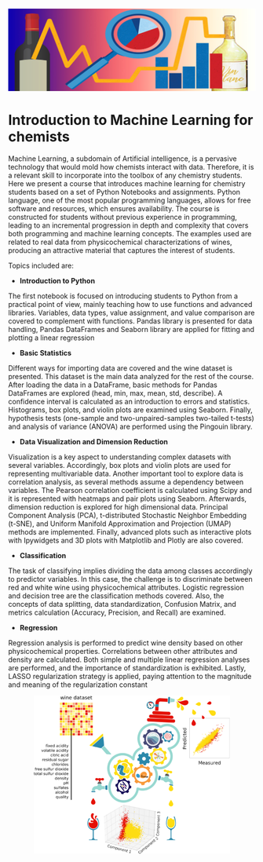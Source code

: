 <p align="center">
  <img src="https://github.com/ML4chemArg/Intro-to-Machine-Learning-in-Chemistry/blob/main/images/banner5.jpg" alt="banner" width="800" />
</p>

# Introduction to Machine Learning for chemists

Machine Learning, a subdomain of Artificial intelligence, is a pervasive technology that would mold how chemists interact with data. Therefore, it is a relevant skill to incorporate into the toolbox of any chemistry students. Here we present a course that introduces machine learning for chemistry students based on a set of Python Notebooks and assignments. Python language, one of the most popular programming languages, allows for free software and resources, which ensures availability. The course is constructed for students without previous experience in programming, leading to an incremental progression in depth and complexity that covers both programming and machine learning concepts. The examples used are related to real data from physicochemical characterizations of wines, producing an attractive material that captures the interest of students.

Topics included are:
* **Introduction to Python**

The first notebook is focused on introducing students to Python from a practical point of view,
mainly teaching how to use functions and advanced libraries. Variables, data types, value assignment,
and value comparison are covered to complement with functions. Pandas library is presented for data
handling, Pandas DataFrames and Seaborn library are applied for fitting and plotting a linear
regression

* **Basic Statistics**

Different ways for importing data are covered and the wine dataset is presented. This dataset is the
main data analyzed for the rest of the course. After loading the data in a DataFrame, basic methods for
Pandas DataFrames are explored (head, min, max, mean, std, describe). A confidence interval is
calculated as an introduction to errors and statistics. Histograms, box plots, and violin
plots are examined using Seaborn. Finally, hypothesis tests (one-sample and two-unpaired-samples
two-tailed t-tests) and analysis of variance (ANOVA) are performed using the Pingouin library.

* **Data Visualization and Dimension Reduction**

Visualization is a key aspect to understanding complex datasets with several variables.
Accordingly, box plots and violin plots are used for representing multivariable data. Another important
tool to explore data is correlation analysis, as several methods assume a dependency between
variables. The Pearson correlation coefficient is calculated using Scipy and it is represented with
heatmaps and pair plots using Seaborn. Afterwards, dimension reduction is explored for high
dimensional data. Principal Component Analysis (PCA), t-distributed Stochastic Neighbor Embedding
(t-SNE), and Uniform Manifold Approximation and Projection (UMAP) methods are implemented.
Finally, advanced plots such as interactive plots with Ipywidgets and 3D plots with Matplotlib and
Plotly are also covered.

* **Classification**

The task of classifying implies dividing the data among classes accordingly to predictor variables.
In this case, the challenge is to discriminate between red and white wine using physicochemical
attributes. Logistic regression and decision tree are the classification methods covered. Also, the
concepts of data splitting, data standardization, Confusion Matrix, and metrics calculation (Accuracy,
Precision, and Recall) are examined.

* **Regression**

Regression analysis is performed to predict wine density based on other physicochemical
properties. Correlations between other attributes and density are calculated. Both simple and multiple
linear regression analyses are performed, and the importance of standardization is exhibited. Lastly, LASSO regularization strategy is applied, paying attention to the magnitude and meaning of the
regularization constant


<p align="center">
  <img src="https://github.com/ML4chemArg/Intro-to-Machine-Learning-in-Chemistry/blob/main/images/Fig1.png" alt="fig1" width="400"/>
</p>

